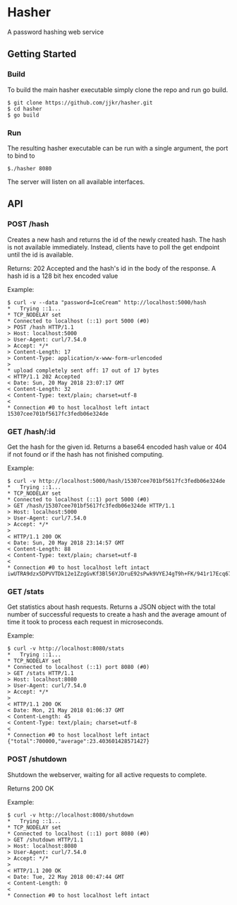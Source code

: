 # Hasher
A password hashing web service

## Getting Started

### Build

To build the main hasher executable simply clone the repo and run go build.

    $ git clone https://github.com/jjkr/hasher.git
    $ cd hasher
    $ go build

### Run

The resulting hasher executable can be run with a single argument, the port to bind to

    $./hasher 8080

The server will listen on all available interfaces.

## API

### POST /hash

Creates a new hash and returns the id of the newly created hash. The hash is not available immediately. Instead, clients have to poll the get endpoint until the id is available.

Returns: 202 Accepted and the hash's id in the body of the response. A hash id is a 128 bit hex encoded value

Example:

    $ curl -v --data "password=IceCream" http://localhost:5000/hash
    *   Trying ::1...
    * TCP_NODELAY set
    * Connected to localhost (::1) port 5000 (#0)
    > POST /hash HTTP/1.1
    > Host: localhost:5000
    > User-Agent: curl/7.54.0
    > Accept: */*
    > Content-Length: 17
    > Content-Type: application/x-www-form-urlencoded
    >
    * upload completely sent off: 17 out of 17 bytes
    < HTTP/1.1 202 Accepted
    < Date: Sun, 20 May 2018 23:07:17 GMT
    < Content-Length: 32
    < Content-Type: text/plain; charset=utf-8
    <
    * Connection #0 to host localhost left intact
    15307cee701bf5617fc3fedb06e324de

### GET /hash/:id

Get the hash for the given id. Returns a base64 encoded hash value or 404 if not found or if the hash has not finished computing.

Example:

    $ curl -v http://localhost:5000/hash/15307cee701bf5617fc3fedb06e324de
    *   Trying ::1...
    * TCP_NODELAY set
    * Connected to localhost (::1) port 5000 (#0)
    > GET /hash/15307cee701bf5617fc3fedb06e324de HTTP/1.1
    > Host: localhost:5000
    > User-Agent: curl/7.54.0
    > Accept: */*
    > 
    < HTTP/1.1 200 OK
    < Date: Sun, 20 May 2018 23:14:57 GMT
    < Content-Length: 88
    < Content-Type: text/plain; charset=utf-8
    < 
    * Connection #0 to host localhost left intact
    iwUTRA9dzx5DPVVTDk12e1ZzgGvKf3Bl56YJDruE92sPwk9VYEJ4gT9h+FK/941r17Ecq67YLjvjnikdpnfpZA==

### GET /stats

Get statistics about hash requests. Returns a JSON object with the total number of successful requests to create a hash and the average amount of time it took to process each request in microseconds.

Example:

    $ curl -v http://localhost:8080/stats
    *   Trying ::1...
    * TCP_NODELAY set
    * Connected to localhost (::1) port 8080 (#0)
    > GET /stats HTTP/1.1
    > Host: localhost:8080
    > User-Agent: curl/7.54.0
    > Accept: */*
    >
    < HTTP/1.1 200 OK
    < Date: Mon, 21 May 2018 01:06:37 GMT
    < Content-Length: 45
    < Content-Type: text/plain; charset=utf-8
    <
    * Connection #0 to host localhost left intact
    {"total":700000,"average":23.403601428571427}

### POST /shutdown

Shutdown the webserver, waiting for all active requests to complete.

Returns 200 OK

Example:

    $ curl -v http://localhost:8080/shutdown
    *   Trying ::1...
    * TCP_NODELAY set
    * Connected to localhost (::1) port 8080 (#0)
    > GET /shutdown HTTP/1.1
    > Host: localhost:8080
    > User-Agent: curl/7.54.0
    > Accept: */*
    >
    < HTTP/1.1 200 OK
    < Date: Tue, 22 May 2018 00:47:44 GMT
    < Content-Length: 0
    <
    * Connection #0 to host localhost left intact

